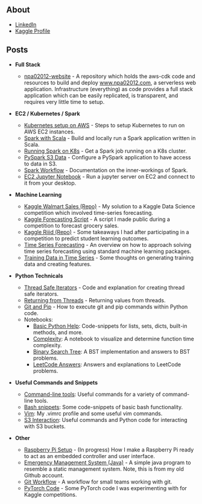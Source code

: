 ## About

* [LinkedIn](https://www.linkedin.com/in/nicolas-alvarez-9a2061112/)
* [Kaggle Profile](https://www.kaggle.com/npa02012)

## Posts

* **Full Stack**
	* [npa02012-website](https://github.com/npa02012/npa02012-website) - A repository which holds the aws-cdk code and resources to build and deploy www.npa02012.com, a serverless web application. Infrastructure (everything) as code provides a full stack application which can be easily replicated, is transparent, and requires very little time to setup.

* **EC2 / Kubernetes / Spark**
	* [Kubernetes setup on AWS](https://github.com/npa02012/blog_posts/tree/master/k8s_aws_setup) - Steps to setup Kubernetes to run on AWS EC2 instances.
	* [Spark with Scala](https://github.com/npa02012/blog_posts/tree/master/spark_scala) - Build and locally run a Spark application written in Scala.
	* [Running Spark on K8s](https://github.com/npa02012/blog_posts/tree/master/spark_on_k8s) - Get a Spark job running on a K8s cluster.
	* [PySpark S3 Data](https://github.com/npa02012/blog_posts/tree/master/pyspark_s3) - Configure a PySpark application to have access to data in S3.
	* [Spark Workflow](https://github.com/npa02012/blog_posts/tree/master/spark_workflow) - Documentation on the inner-workings of Spark.
	* [EC2 Jupyter Notebook](https://github.com/npa02012/blog_posts/tree/master/ec2_jupyter) - Run a jupyter server on EC2 and connect to it from your desktop.
* **Machine Learning**
	* [Kaggle Walmart Sales (Repo)](https://github.com/npa02012/kaggle_walmart_sales) - My solution to a Kaggle Data Science competition which involved time-series forecasting.
	* [Kaggle Forecasting Script](https://www.kaggle.com/npa02012/ceshine-s-lgbm-starter-in-r-lb-0-529) - A script I made public during a competition to forecast grocery sales.
	* [Kaggle Riiid (Repo)](https://github.com/npa02012/kaggle_riiid) - Some takeaways I had after participating in a competition to predict student learning outcomes.
	* [Time Series Forecasting](https://github.com/npa02012/blog_posts/tree/master/time_series) - An overview on how to approach solving time series forecasting using standard machine learning packages.
	* [Training Data in Time Series](https://github.com/npa02012/blog_posts/tree/master/ts_training_data) - Some thoughts on generating training data and creating features.
* **Python Technicals**
	* [Thread Safe Iterators](https://github.com/npa02012/blog_posts/tree/master/thread_safe_iterator) - Code and explanation for creating thread safe iterators.
	* [Returning from Threads](https://github.com/npa02012/blog_posts/tree/master/returning_from_threads) - Returning values from threads.
	* [Git and Pip](https://github.com/npa02012/blog_posts/tree/master/git_pip_in_python) - How to execute git and pip commands within Python code.
	* Notebooks:
		* [Basic Python Help](https://github.com/npa02012/blog_posts/blob/master/python_nbs/simple_python.ipynb): Code-snippets for lists, sets, dicts, built-in methods, and more.
		* [Complexity](https://github.com/npa02012/blog_posts/blob/master/python_nbs/complexity.ipynb): A notebook to visualize and determine function time complexity.
		* [Binary Search Tree](https://github.com/npa02012/blog_posts/blob/master/python_nbs/bst.ipynb): A BST implementation and answers to BST problems.
		* [LeetCode Answers](https://github.com/npa02012/blog_posts/blob/master/python_nbs/leet_code.ipynb): Answers and explanations to LeetCode problems.
* **Useful Commands and Snippets**
	* [Command-line tools](https://github.com/npa02012/blog_posts/tree/master/useful_shell): Useful commands for a variety of command-line tools. 
	* [Bash snippets](https://github.com/npa02012/blog_posts/tree/master/bash_notes): Some code-snippets of basic bash functionality.
	* [Vim](https://github.com/npa02012/blog_posts/tree/master/vim): My .vimrc profile and some useful vim commands.
	* [S3 Interaction](https://github.com/npa02012/blog_posts/tree/master/useful_s3): Useful commands and Python code for interacting with S3 buckets.
* **Other**
	* [Raspberry Pi Setup](https://github.com/npa02012/blog_posts/tree/master/rbp_setup) - (In progress) How I make a Raspberry Pi ready to act as an embedded controller and user interface.
	* [Emergency Management System (Java)](https://github.com/npa1994/351-EMS) - A simple java program to resemble a static management system. Note, this is from my old Github account.
	* [Git Workflow](https://github.com/npa02012/blog_posts/tree/master/git_workflow) - A workflow for small teams working with git.
	* [PyTorch Code](https://github.com/npa02012/blog_posts/blob/master/pytorch_code/kaggle_notebooks.ipynb) - Some PyTorch code I was experimenting with for Kaggle competitions.